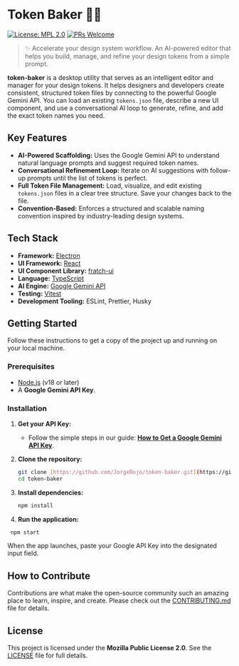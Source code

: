 # Token Baker 🎨🤖

[![License: MPL 2.0](https://img.shields.io/badge/License-MPL_2.0-brightgreen.svg)](LICENSE)
[![PRs Welcome](https://img.shields.io/badge/PRs-welcome-brightgreen.svg)](docs/CONTRIBUTING.md)

> ✨ Accelerate your design system workflow. An AI-powered editor that helps you build, manage, and refine your design tokens from a simple prompt.

**token-baker** is a desktop utility that serves as an intelligent editor and manager for your design tokens. It helps designers and developers create consistent, structured token files by connecting to the powerful Google Gemini API. You can load an existing `tokens.json` file, describe a new UI component, and use a conversational AI loop to generate, refine, and add the exact token names you need.

## Key Features

- **AI-Powered Scaffolding:** Uses the Google Gemini API to understand natural language prompts and suggest required token names.
- **Conversational Refinement Loop:** Iterate on AI suggestions with follow-up prompts until the list of tokens is perfect.
- **Full Token File Management:** Load, visualize, and edit existing `tokens.json` files in a clear tree structure. Save your changes back to the file.
- **Convention-Based:** Enforces a structured and scalable naming convention inspired by industry-leading design systems.

## Tech Stack

- **Framework:** [Electron](https://www.electronjs.org/)
- **UI Framework:** [React](https://react.dev/)
- **UI Component Library:** [fratch-ui](https://github.com/JR-NodePI/fratch-ui)
- **Language:** [TypeScript](https://www.typescriptlang.org/)
- **AI Engine:** [Google Gemini API](https://ai.google.dev/)
- **Testing:** [Vitest](https://vitest.dev/)
- **Development Tooling:** ESLint, Prettier, Husky

## Getting Started

Follow these instructions to get a copy of the project up and running on your local machine.

### Prerequisites

- [Node.js](https://nodejs.org/) (v18 or later)
- A **Google Gemini API Key**.

### Installation

1. **Get your API Key:**
   - Follow the simple steps in our guide: **[How to Get a Google Gemini API Key](docs/GET_GEMINI_API_KEY.md)**.

2. **Clone the repository:**

   ```sh
   git clone [https://github.com/JorgeRojo/token-baker.git](https://github.com/JorgeRojo/token-baker.git)
   cd token-baker
   ```

3. **Install dependencies:**

   ```sh
   npm install
   ```

4. **Run the application:**

```sh
 npm start
```

When the app launches, paste your Google API Key into the designated input field.

## How to Contribute

Contributions are what make the open-source community such an amazing place to learn, inspire, and create. Please check out the [CONTRIBUTING.md](docs/CONTRIBUTING.md) file for details.

## License

This project is licensed under the **Mozilla Public License 2.0**. See the [LICENSE](LICENSE) file for full details.
